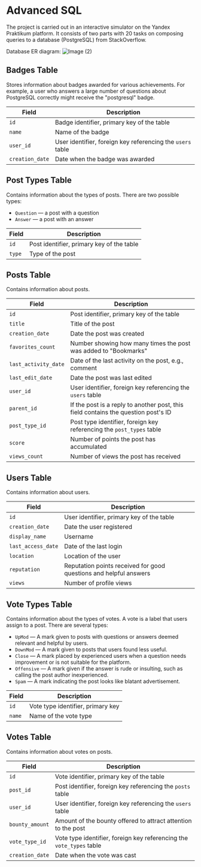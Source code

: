 # Advanced SQL
The project is carried out in an interactive simulator on the Yandex Praktikum platform.  It consists of two parts with 20 tasks on composing queries to a database (PostgreSQL) from StackOverflow.

Database ER diagram:
![Image (2)](https://github.com/user-attachments/assets/93c3ce26-1151-401d-bd00-7633869c79c4)

## Badges Table
Stores information about badges awarded for various achievements. For example, a user who answers a large number of questions about PostgreSQL correctly might receive the "postgresql" badge.

| Field          | Description                                                                   |
|----------------|-------------------------------------------------------------------------------|
| `id`           | Badge identifier, primary key of the table                                    |
| `name`         | Name of the badge                                                             |
| `user_id`      | User identifier, foreign key referencing the `users` table                     |
| `creation_date`| Date when the badge was awarded                                               |

## Post Types Table
Contains information about the types of posts. There are two possible types:
- `Question` — a post with a question
- `Answer` — a post with an answer

| Field        | Description                                                               |
|--------------|---------------------------------------------------------------------------|
| `id`         | Post identifier, primary key of the table                                  |
| `type`       | Type of the post                                                          |

## Posts Table
Contains information about posts.

| Field               | Description                                                                  |
|---------------------|------------------------------------------------------------------------------|
| `id`                | Post identifier, primary key of the table                                    |
| `title`             | Title of the post                                                            |
| `creation_date`     | Date the post was created                                                    |
| `favorites_count`   | Number showing how many times the post was added to "Bookmarks"              |
| `last_activity_date`| Date of the last activity on the post, e.g., comment                         |
| `last_edit_date`    | Date the post was last edited                                                |
| `user_id`           | User identifier, foreign key referencing the `users` table                   |
| `parent_id`         | If the post is a reply to another post, this field contains the question post's ID |
| `post_type_id`      | Post type identifier, foreign key referencing the `post_types` table         |
| `score`             | Number of points the post has accumulated                                    |
| `views_count`       | Number of views the post has received                                        |

## Users Table
Contains information about users.

| Field               | Description                                                                  |
|---------------------|------------------------------------------------------------------------------|
| `id`                | User identifier, primary key of the table                                    |
| `creation_date`     | Date the user registered                                                      |
| `display_name`      | Username                                                                     |
| `last_access_date`  | Date of the last login                                                        |
| `location`          | Location of the user                                                          |
| `reputation`        | Reputation points received for good questions and helpful answers            |
| `views`             | Number of profile views                                                      |

## Vote Types Table
Contains information about the types of votes. A vote is a label that users assign to a post. There are several types:
- `UpMod` — A mark given to posts with questions or answers deemed relevant and helpful by users.
- `DownMod` — A mark given to posts that users found less useful.
- `Close` — A mark placed by experienced users when a question needs improvement or is not suitable for the platform.
- `Offensive` — A mark given if the answer is rude or insulting, such as calling the post author inexperienced.
- `Spam` — A mark indicating the post looks like blatant advertisement.

| Field        | Description                                                               |
|--------------|---------------------------------------------------------------------------|
| `id`         | Vote type identifier, primary key                                          |
| `name`       | Name of the vote type                                                     |

## Votes Table
Contains information about votes on posts.

| Field           | Description                                                                  |
|-----------------|------------------------------------------------------------------------------|
| `id`            | Vote identifier, primary key of the table                                    |
| `post_id`       | Post identifier, foreign key referencing the `posts` table                   |
| `user_id`       | User identifier, foreign key referencing the `users` table                   |
| `bounty_amount` | Amount of the bounty offered to attract attention to the post                |
| `vote_type_id`  | Vote type identifier, foreign key referencing the `vote_types` table         |
| `creation_date` | Date when the vote was cast                                                  |



